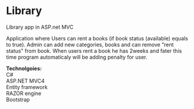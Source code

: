 # Library
Library app in ASP.net MVC

Application where Users can rent a books (if book status (available) equals to true).
Admin can add new categories, books and can remove "rent status" from book.
When users rent a book he has 2weeks and fater this time program automaticaly will be adding penalty for user.<br>

<b>Technolgoies:</b><br>
C#<br>
ASP.NET MVC4<br>
Entity framework<br>
RAZOR engine<br>
Bootstrap<br>
